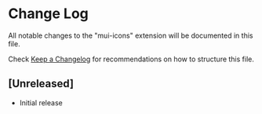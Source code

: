 # Change Log

All notable changes to the "mui-icons" extension will be documented in this file.

Check [Keep a Changelog](http://keepachangelog.com/) for recommendations on how to structure this file.

## [Unreleased]

- Initial release